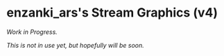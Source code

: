 # enzanki_ars's Stream Graphics (v4)

_Work in Progress._

_This is not in use yet, but hopefully will be soon._
